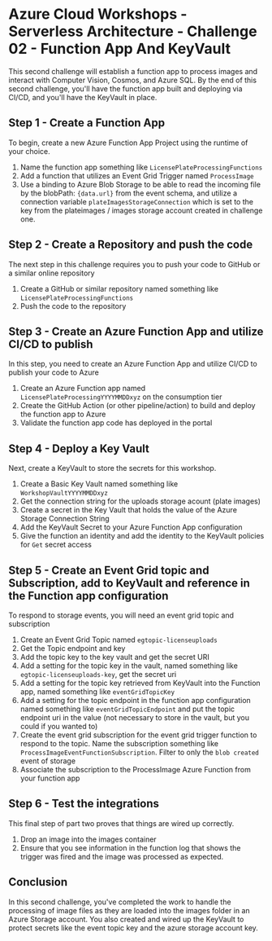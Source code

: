 # Azure Cloud Workshops - Serverless Architecture - Challenge 02 - Function App And KeyVault

This second challenge will establish a function app to process images and interact with Computer Vision, Cosmos, and Azure SQL.  By the end of this second challenge, you'll have the function app built and deploying via CI/CD, and you'll have the KeyVault in place.

## Step 1 - Create a Function App

To begin, create a new Azure Function App Project using the runtime of your choice.

1. Name the function app something like `LicensePlateProcessingFunctions`
1. Add a function that utilizes an Event Grid Trigger named `ProcessImage`
1. Use a binding to Azure Blob Storage to be able to read the incoming file by the blobPath: `{data.url}` from the event schema, and utilize a connection variable `plateImagesStorageConnection` which is set to the key from the plateimages / images storage account created in challenge one.

## Step 2 - Create a Repository and push the code

The next step in this challenge requires you to push your code to GitHub or a similar online repository 

1. Create a GitHub or similar repository named something like `LicensePlateProcessingFunctions` 
1. Push the code to the repository

## Step 3 - Create an Azure Function App and utilize CI/CD to publish

In this step, you need to create an Azure Function App and utilize CI/CD to publish your code to Azure

1. Create an Azure Function app named `LicensePlateProcessingYYYYMMDDxyz` on the consumption tier
1. Create the GitHub Action (or other pipeline/action) to build and deploy the function app to Azure
1. Validate the function app code has deployed in the portal

## Step 4 - Deploy a Key Vault

Next, create a KeyVault to store the secrets for this workshop.  

1. Create a Basic Key Vault named something like `WorkshopVaultYYYYMMDDxyz`
1. Get the connection string for the uploads storage acount (plate images)
1. Create a secret in the Key Vault that holds the value of the Azure Storage Connection String
1. Add the KeyVault Secret to your Azure Function App configuration
1. Give the function an identity and add the identity to the KeyVault policies for `Get` secret access

## Step 5 - Create an Event Grid topic and Subscription, add to KeyVault and reference in the Function app configuration

To respond to storage events, you will need an event grid topic and subscription

1. Create an Event Grid Topic named `egtopic-licenseuploads`
1. Get the Topic endpoint and key
1. Add the topic key to the key vault and get the secret URI
1. Add a setting for the topic key in the vault, named something like `egtopic-licenseuploads-key`, get the secret uri
1. Add a setting for the topic key retrieved from KeyVault into the Function app, named something like `eventGridTopicKey`
1. Add a setting for the topic endpoint in the function app configuration named something like `eventGridTopicEndpoint` and put the topic endpoint uri in the value (not necessary to store in the vault, but you could if you wanted to)
1. Create the event grid subscription for the event grid trigger function to respond to the topic. Name the subscription something like `ProcessImageEventFunctionSubscription`.  Filter to only the `blob created` event of storage
1. Associate the subscription to the ProcessImage Azure Function from your function app

## Step 6 - Test the integrations

This final step of part two proves that things are wired up correctly.  

1. Drop an image into the images container
1. Ensure that you see information in the function log that shows the trigger was fired and the image was processed as expected.

## Conclusion

In this second challenge, you've completed the work to handle the processing of image files as they are loaded into the images folder in an Azure Storage account.  You also created and wired up the KeyVault to protect secrets like the event topic key and the azure storage account key.
